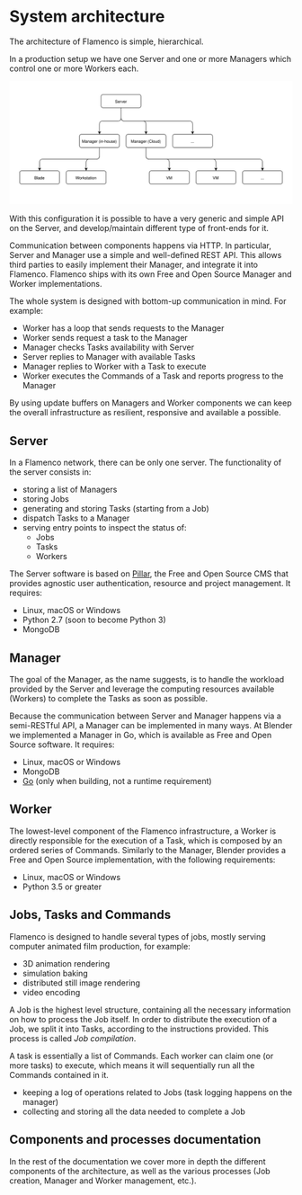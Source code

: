 # System architecture

The architecture of Flamenco is simple, hierarchical.

In a production setup we have one Server and one or more Managers which control one or
more Workers each.

![Architecture diagram](img/architecture_diagram.svg)

With this configuration it is possible to have a very generic and simple API on the Server, and
develop/maintain different type of front-ends for it.

Communication between components happens via HTTP. In particular, Server and Manager use a simple
and well-defined REST API. This allows third parties to easily implement their Manager, and
integrate it into Flamenco. Flamenco ships with its own Free and Open Source Manager and Worker
implementations.

The whole system is designed with bottom-up communication in mind. For example:

- Worker has a loop that sends requests to the Manager
- Worker sends request a task to the Manager
- Manager checks Tasks availability with Server
- Server replies to Manager with available Tasks
- Manager replies to Worker with a Task to execute
- Worker executes the Commands of a Task and reports progress to the Manager

By using update buffers on Managers and Worker components we can keep the overall
infrastructure as resilient, responsive and available a possible.

## Server

In a Flamenco network, there can be only one server. The functionality of the server consists in:

- storing a list of Managers
- storing Jobs
- generating and storing Tasks (starting from a Job)
- dispatch Tasks to a Manager
- serving entry points to inspect the status of:
    + Jobs
    + Tasks
    + Workers

The Server software is based on [Pillar](https://pillarframework.org/), the Free and Open Source
CMS that provides agnostic user authentication, resource and project management. It requires:

- Linux, macOS or Windows
- Python 2.7 (soon to become Python 3)
- MongoDB

## Manager

The goal of the Manager, as the name suggests, is to handle the workload provided by the Server
and leverage the computing resources available (Workers) to complete the Tasks as soon as possible.

Because the communication between Server and Manager happens via a semi-RESTful API, a Manager
can be implemented in many ways. At Blender we implemented a Manager in Go, which is available
as Free and Open Source software. It requires:

- Linux, macOS or Windows
- MongoDB
- [Go](https://golang.org/) (only when building, not a runtime requirement)


## Worker

The lowest-level component of the Flamenco infrastructure, a Worker is directly responsible for
the execution of a Task, which is composed by an ordered series of Commands. Similarly to the
Manager, Blender provides a Free and Open Source implementation, with the following requirements:

- Linux, macOS or Windows
- Python 3.5 or greater

## Jobs, Tasks and Commands

Flamenco is designed to handle several types of jobs, mostly serving computer animated film
production, for example:

- 3D animation rendering
- simulation baking
- distributed still image rendering
- video encoding

A Job is the highest level structure, containing all the necessary information on how to process
the Job itself.
In order to distribute the execution of a Job, we split it into Tasks, according to the instructions
provided. This process is called *Job compilation*.

A task is essentially a list of Commands. Each worker can claim one (or more tasks) to execute,
which means it will sequentially run all the Commands contained in it.

- keeping a log of operations related to Jobs (task logging happens on the manager)
- collecting and storing all the data needed to complete a Job

## Components and processes documentation

In the rest of the documentation we cover more in depth the different components of the
architecture, as well as the various processes (Job creation, Manager and Worker management, etc.).

